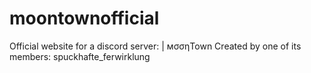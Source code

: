 # moontownofficial
Official website for a discord server: | мσσηTown
Created by one of its members: spuckhafte_ferwirklung

